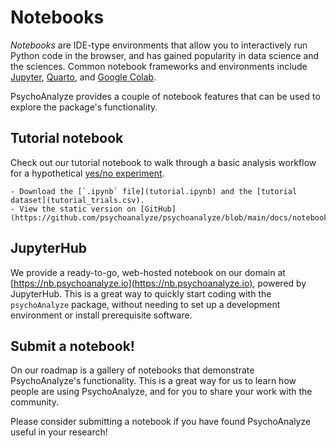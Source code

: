 # Notebooks

*Notebooks* are IDE-type environments that allow you to interactively run Python code in the browser, and has gained popularity in data science and the sciences. Common notebook frameworks and environments include [Jupyter](https://jupyter.org/), [Quarto](https://quarto.org/), and [Google Colab](https://colab.research.google.com/).

PsychoAnalyze provides a couple of notebook features that can be used to explore the package's functionality.

## Tutorial notebook

Check out our tutorial notebook to walk through a basic analysis workflow for a hypothetical [yes/no experiment](https://stats.stackexchange.com/questions/91326/simple-yes-no-question-uncertain-how-to-analyze-the-results).

    - Download the [`.ipynb` file](tutorial.ipynb) and the [tutorial dataset](tutorial_trials.csv).
    - View the static version on [GitHub](https://github.com/psychoanalyze/psychoanalyze/blob/main/docs/notebooks/tutorial.ipynb).

## JupyterHub

We provide a ready-to-go, web-hosted notebook on our domain at [https://nb.psychoanalyze.io](https://nb.psychoanalyze.io), powered by JupyterHub. This is a great way to quickly start coding with the `psychoAnalyze` package, without needing to set up a development environment or install prerequisite software.

## Submit a notebook!

On our roadmap is a gallery of notebooks that demonstrate PsychoAnalyze's functionality. This is a great way for us to learn how people are using PsychoAnalyze, and for you to share your work with the community.

Please consider submitting a notebook if you have found PsychoAnalyze useful in your research!

